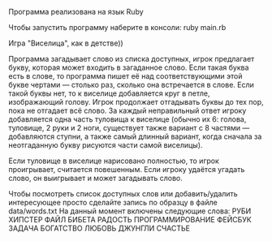 Программа реализована на язык Ruby

  Чтобы запустить программу наберите в консоли: ruby main.rb

Игра "Виселица", как в детстве))

Программа загадывает слово из списка доступных, игрок предлагает букву, которая может входить в загаданное слово. Если такая буква есть в слове, то программа пишет её над соответствующими этой букве чертами — столько раз, сколько она встречается в слове. Если такой буквы нет, то к виселице добавляется круг в петле, изображающий голову. Игрок продолжает отгадывать буквы до тех пор, пока не отгадает всё слово. За каждый неправильный ответ  игроку добавляется одна часть туловища к виселице (обычно их 6: голова, туловище, 2 руки и 2 ноги, существует также вариант с 8 частями — добавляются ступни, а также самый длинный вариант, когда сначала за неотгаданную букву рисуются части самой виселицы).

Если туловище в виселице нарисовано полностью, то  игрок проигрывает, считается повешенным. Если игроку удаётся угадать слово, он выигрывает и может загадывать слово.

Чтобы посмотреть список доступных слов или добавить/удалить интересующее просто сделайте запись по образцу в файле data/words.txt На данный момент включены следующие слова:
РУБИ
ХИПСТЕР
ФАЙЛ
БИБЕТА
РАДОСТЬ
ПРОГРАММИРОВАНИЕ
ФЕЙСБУК
ЗАДАЧА
БОГАТСТВО
ЛЮБОВЬ
ДЖУНГЛИ
СЧАСТЬЕ
